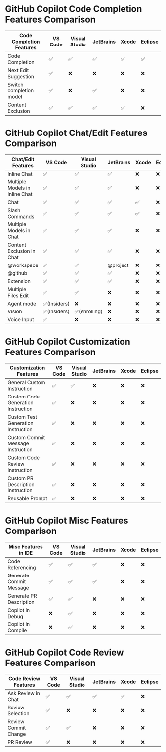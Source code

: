 # GitHub Copilot Code Completion Features Comparison

| Code Completion Features | VS Code | Visual Studio | JetBrains | Xcode | Eclipse |
|--------------------------|---------|---------------|-----------|-------|---------|
| Code Completion          | ✅       | ✅             | ✅         | ✅     | ✅       |
| Next Edit Suggestion     | ✅       | ❌             | ❌         | ❌     | ❌       |
| Switch completion model  | ✅       | ❌             | ✅         | ❌     | ❌       |
| Content Exclusion        | ✅       | ✅             | ✅         | ✅     | ❌       |

# GitHub Copilot Chat/Edit Features Comparison

| Chat/Edit Features       | VS Code       | Visual Studio | JetBrains     | Xcode | Eclipse |
|--------------------------|---------------|---------------|---------------|-------|---------|
| Inline Chat              | ✅             | ✅             | ✅             | ❌     | ❌       |
| Multiple Models in Inline Chat | ✅       | ✅             | ✅             | ❌     | ❌       |
| Chat                     | ✅             | ✅             | ✅             | ✅     | ❌       |
| Slash Commands           | ✅             | ✅             | ✅             | ✅     | ❌       |
| Multiple Models in Chat  | ✅             | ✅             | ✅             | ❌     | ❌       |
| Content Exclusion in Chat| ✅             | ✅             | ✅             | ❌     | ❌       |
| @workspace               | ✅             | ✅             | @project        | ❌     | ❌       |
| @github                  | ✅             | ✅             | ✅             | ❌     | ❌       |
| Extension                | ✅             | ✅             | ✅             | ❌     | ❌       |
| Multiple Files Edit      | ✅             | ✅             | ❌             | ❌     | ❌       |
| Agent mode               | ✅(Insiders)   | ❌             | ❌             | ❌     | ❌       |
| Vision                   | ✅(Insiders)   | ✅(enrolling)  | ❌             | ❌     | ❌       |
| Voice Input              | ✅             | ❌             | ❌             | ❌     | ❌       |

# GitHub Copilot Customization Features Comparison

| Customization Features               | VS Code | Visual Studio | JetBrains | Xcode | Eclipse |
|--------------------------------------|---------|---------------|-----------|-------|---------|
| General Custom Instruction           | ✅       | ✅             | ❌         | ❌     | ❌       |
| Custom Code Generation Instruction   | ✅       | ❌             | ❌         | ❌     | ❌       |
| Custom Test Generation Instruction   | ✅       | ❌             | ❌         | ❌     | ❌       |
| Custom Commit Message Instruction    | ✅       | ❌             | ❌         | ❌     | ❌       |
| Custom Code Review Instruction       | ✅       | ❌             | ❌         | ❌     | ❌       |
| Custom PR Description Instruction    | ✅       | ❌             | ❌         | ❌     | ❌       |
| Reusable Prompt                      | ✅       | ❌             | ❌         | ❌     | ❌       |

# GitHub Copilot Misc Features Comparison

| Misc Features in IDE     | VS Code | Visual Studio | JetBrains | Xcode | Eclipse |
|--------------------------|---------|---------------|-----------|-------|---------|
| Code Referencing         | ✅       | ✅             | ✅         | ❌     | ❌       |
| Generate Commit Message  | ✅       | ✅             | ✅         | ❌     | ❌       |
| Generate PR Description  | ✅       | ✅             | ❌         | ❌     | ❌       |
| Copilot in Debug         | ❌       | ✅             | ❌         | ❌     | ❌       |
| Copilot in Compile       | ❌       | ✅             | ❌         | ❌     | ❌       |

# GitHub Copilot Code Review Features Comparison

| Code Review Features     | VS Code | Visual Studio | JetBrains | Xcode | Eclipse |
|--------------------------|---------|---------------|-----------|-------|---------|
| Ask Review in Chat       | ✅       | ✅             | ✅         | ✅     | ❌       |
| Review Selection         | ✅       | ❌             | ❌         | ❌     | ❌       |
| Review Commit Change     | ✅       | ✅             | ❌         | ❌     | ❌       |
| PR Review                | ✅       | ❌             | ❌         | ❌     | ❌       |





